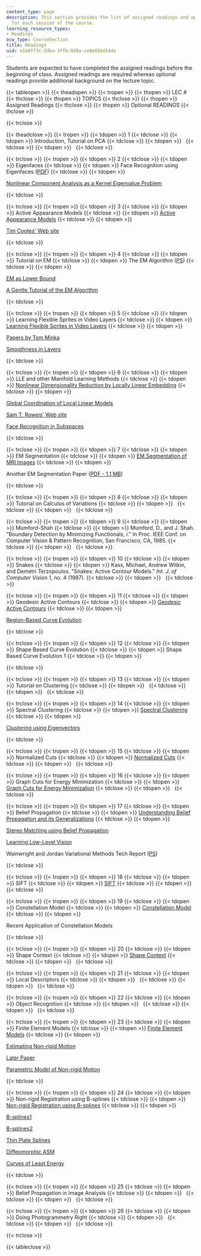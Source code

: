 ```yaml
---
content_type: page
description: This section provides the list of assigned readings and optional readings
  for each session of the course.
learning_resource_types:
- Readings
ocw_type: CourseSection
title: Readings
uid: e1e8ff3c-2dba-3ffb-8d6a-ce0e85bd54da
---
```


Students are expected to have completed the assigned readings before the beginning of class. Assigned readings are required whereas optional readings provide additional background on the lecture topic.

{{< tableopen >}}
{{< theadopen >}}
{{< tropen >}}
{{< thopen >}}
LEC #
{{< thclose >}}
{{< thopen >}}
TOPICS
{{< thclose >}}
{{< thopen >}}
Assigned Readings
{{< thclose >}}
{{< thopen >}}
Optional READINGS
{{< thclose >}}

{{< trclose >}}

{{< theadclose >}}
{{< tropen >}}
{{< tdopen >}}
1
{{< tdclose >}}
{{< tdopen >}}
Introduction, Tutorial on PCA
{{< tdclose >}}
{{< tdopen >}}
 
{{< tdclose >}}
{{< tdopen >}}
 
{{< tdclose >}}

{{< trclose >}}
{{< tropen >}}
{{< tdopen >}}
2
{{< tdclose >}}
{{< tdopen >}}
Eigenfaces
{{< tdclose >}}
{{< tdopen >}}
Face Recognition using Eigenfaces ([PDF](http://www.cs.ucsb.edu/~mturk/Papers/mturk-CVPR91.pdf))
{{< tdclose >}}
{{< tdopen >}}


[Nonlinear Component Analysis as a Kernel Eigenvalue Problem](http://citeseerx.ist.psu.edu/viewdoc/summary?doi=10.1.1.53.8911)


{{< tdclose >}}

{{< trclose >}}
{{< tropen >}}
{{< tdopen >}}
3
{{< tdclose >}}
{{< tdopen >}}
Active Appearance Models
{{< tdclose >}}
{{< tdopen >}}
[Active Appearance Models](https://www.cs.cmu.edu/~efros/courses/LBMV07/Papers/cootes-eccv-98.pdf)
{{< tdclose >}}
{{< tdopen >}}


[Tim Cootes' Web site](http://personalpages.manchester.ac.uk/staff/timothy.f.cootes/)


{{< tdclose >}}

{{< trclose >}}
{{< tropen >}}
{{< tdopen >}}
4
{{< tdclose >}}
{{< tdopen >}}
Tutorial on EM
{{< tdclose >}}
{{< tdopen >}}
The EM Algorithm ([PS](http://people.csail.mit.edu/mcollins/papers/wpeII.4.ps))
{{< tdclose >}}
{{< tdopen >}}


[EM as Lower Bound](http://citeseer.ist.psu.edu/minka98expectationmaximization.html)

[A Gentle Tutorial of the EM Algorithm](http://citeseerx.ist.psu.edu/viewdoc/summary?doi=10.1.1.28.613)


{{< tdclose >}}

{{< trclose >}}
{{< tropen >}}
{{< tdopen >}}
5
{{< tdclose >}}
{{< tdopen >}}
Learning Flexible Sprites in Video Layers
{{< tdclose >}}
{{< tdopen >}}
[Learning Flexible Sprites in Video Layers](http://citeseerx.ist.psu.edu/viewdoc/summary?doi=10.1.1.11.7433)
{{< tdclose >}}
{{< tdopen >}}


[Papers by Tom Minka](http://research.microsoft.com/~minka/papers)

[Smoothness in Layers](http://citeseerx.ist.psu.edu/viewdoc/summary?doi=10.1.1.36.4498)


{{< tdclose >}}

{{< trclose >}}
{{< tropen >}}
{{< tdopen >}}
6
{{< tdclose >}}
{{< tdopen >}}
LLE and other Manifold Learning Methods
{{< tdclose >}}
{{< tdopen >}}
[Nonlinear Dimensionality Reduction by Locally Linear Embedding](http://www.cs.toronto.edu/~roweis/publications.html#lleref)
{{< tdclose >}}
{{< tdopen >}}


[Global Coordination of Local Linear Models](http://www.cs.toronto.edu/~roweis/publications.html#gcoord)

[Sam T. Roweis' Web site](http://www.cs.toronto.edu/~roweis/lle/)

[Face Recognition in Subspaces](http://www.merl.com/publications/TR2004-041/)


{{< tdclose >}}

{{< trclose >}}
{{< tropen >}}
{{< tdopen >}}
7
{{< tdclose >}}
{{< tdopen >}}
EM Segmentation
{{< tdclose >}}
{{< tdopen >}}
[EM Segmentation of MRI Images](http://citeseer.ist.psu.edu/410114.html)
{{< tdclose >}}
{{< tdopen >}}


Another EM Segmentation Paper ([PDF - 1.1 MB](http://people.csail.mit.edu/koen/VanLeemputTMI1999a.pdf))


{{< tdclose >}}

{{< trclose >}}
{{< tropen >}}
{{< tdopen >}}
8
{{< tdclose >}}
{{< tdopen >}}
Tutorial on Calculus of Variations
{{< tdclose >}}
{{< tdopen >}}
 
{{< tdclose >}}
{{< tdopen >}}
 
{{< tdclose >}}

{{< trclose >}}
{{< tropen >}}
{{< tdopen >}}
9
{{< tdclose >}}
{{< tdopen >}}
Mumford-Shah
{{< tdclose >}}
{{< tdopen >}}
Mumford, D., and J. Shah. "Boundary Detection by Minimizing Functionals, i." In Proc. IEEE Conf. on Computer Vision & Pattern Recognition, San Francisco, CA, 1985.
{{< tdclose >}}
{{< tdopen >}}
 
{{< tdclose >}}

{{< trclose >}}
{{< tropen >}}
{{< tdopen >}}
10
{{< tdclose >}}
{{< tdopen >}}
Snakes
{{< tdclose >}}
{{< tdopen >}}
Kass, Michael, Andrew Witkin, and Demetri Terzopoulos. "Snakes: Active Contour Models." _Int. J. of Computer Vision_ 1, no. 4 (1987).
{{< tdclose >}}
{{< tdopen >}}
 
{{< tdclose >}}

{{< trclose >}}
{{< tropen >}}
{{< tdopen >}}
11
{{< tdclose >}}
{{< tdopen >}}
Geodesic Active Contours
{{< tdclose >}}
{{< tdopen >}}
[Geodesic Active Contours](https://link.springer.com/article/10.1023/A:1007979827043)
{{< tdclose >}}
{{< tdopen >}}


[Region-Based Curve Evolution](http://ieeexplore.ieee.org/search/freesrchabstract.jsp?tp=&arnumber=1008673&queryText%3DRegion-Based+Curve+Evolution%26openedRefinements%3D*%26searchField%3DSearch+All)


{{< tdclose >}}

{{< trclose >}}
{{< tropen >}}
{{< tdopen >}}
12
{{< tdclose >}}
{{< tdopen >}}
Shape Based Curve Evolution
{{< tdclose >}}
{{< tdopen >}}
Shape Based Curve Evolution 1
{{< tdclose >}}
{{< tdopen >}}



{{< tdclose >}}

{{< trclose >}}
{{< tropen >}}
{{< tdopen >}}
13
{{< tdclose >}}
{{< tdopen >}}
Tutorial on Clustering
{{< tdclose >}}
{{< tdopen >}}
 
{{< tdclose >}}
{{< tdopen >}}
 
{{< tdclose >}}

{{< trclose >}}
{{< tropen >}}
{{< tdopen >}}
14
{{< tdclose >}}
{{< tdopen >}}
Spectral Clustering
{{< tdclose >}}
{{< tdopen >}}
[Spectral Clustering](http://citeseerx.ist.psu.edu/viewdoc/summary?doi=10.1.1.19.8100)
{{< tdclose >}}
{{< tdopen >}}


[Clustering using Eigenvectors](http://citeseerx.ist.psu.edu/viewdoc/summary?doi=10.1.1.35.9453)


{{< tdclose >}}

{{< trclose >}}
{{< tropen >}}
{{< tdopen >}}
15
{{< tdclose >}}
{{< tdopen >}}
Normalized Cuts
{{< tdclose >}}
{{< tdopen >}}
[Normalized Cuts](http://citeseer.ist.psu.edu/old/736710.html)
{{< tdclose >}}
{{< tdopen >}}
 
{{< tdclose >}}

{{< trclose >}}
{{< tropen >}}
{{< tdopen >}}
16
{{< tdclose >}}
{{< tdopen >}}
Graph Cuts for Energy Minimization
{{< tdclose >}}
{{< tdopen >}}
[Graph Cuts for Energy Minimization](http://citeseerx.ist.psu.edu/viewdoc/summary?doi=10.1.1.39.396)
{{< tdclose >}}
{{< tdopen >}}
 
{{< tdclose >}}

{{< trclose >}}
{{< tropen >}}
{{< tdopen >}}
17
{{< tdclose >}}
{{< tdopen >}}
Belief Propagation
{{< tdclose >}}
{{< tdopen >}}
[Understanding Belief Propagation and its Generalizations](http://www.merl.com/publications/TR2001-022/)
{{< tdclose >}}
{{< tdopen >}}


[Stereo Matching using Belief Propagation](https://www.microsoft.com/en-us/research/publication/stereo-matching-using-belief-propagation/)

[Learning Low-Level Vision](https://link.springer.com/article/10.1023/A:1026501619075)

Wainwright and Jordan Variational Methods Tech Report ([PS](http://www.eecs.berkeley.edu/~wainwrig/Papers/WaiJorVariational03.ps))


{{< tdclose >}}

{{< trclose >}}
{{< tropen >}}
{{< tdopen >}}
18
{{< tdclose >}}
{{< tdopen >}}
SIFT
{{< tdclose >}}
{{< tdopen >}}
[SIFT](http://citeseerx.ist.psu.edu/viewdoc/summary?doi=10.1.1.2.8899)
{{< tdclose >}}
{{< tdopen >}}
 
{{< tdclose >}}

{{< trclose >}}
{{< tropen >}}
{{< tdopen >}}
19
{{< tdclose >}}
{{< tdopen >}}
Constellation Model
{{< tdclose >}}
{{< tdopen >}}
[Constellation Model](http://citeseerx.ist.psu.edu/viewdoc/summary?doi=10.1.1.35.9453)
{{< tdclose >}}
{{< tdopen >}}


Recent Application of Constellation Models


{{< tdclose >}}

{{< trclose >}}
{{< tropen >}}
{{< tdopen >}}
20
{{< tdclose >}}
{{< tdopen >}}
Shape Context
{{< tdclose >}}
{{< tdopen >}}
[Shape Context](http://citeseerx.ist.psu.edu/viewdoc/summary?doi=10.1.1.18.8852)
{{< tdclose >}}
{{< tdopen >}}
 
{{< tdclose >}}

{{< trclose >}}
{{< tropen >}}
{{< tdopen >}}
21
{{< tdclose >}}
{{< tdopen >}}
Local Descriptors
{{< tdclose >}}
{{< tdopen >}}
 
{{< tdclose >}}
{{< tdopen >}}
 
{{< tdclose >}}

{{< trclose >}}
{{< tropen >}}
{{< tdopen >}}
22
{{< tdclose >}}
{{< tdopen >}}
Object Recognition
{{< tdclose >}}
{{< tdopen >}}
 
{{< tdclose >}}
{{< tdopen >}}
 
{{< tdclose >}}

{{< trclose >}}
{{< tropen >}}
{{< tdopen >}}
23
{{< tdclose >}}
{{< tdopen >}}
Finite Element Models
{{< tdclose >}}
{{< tdopen >}}
[Finite Element Models](http://ieeexplore.ieee.org/search/freesrchabstract.jsp?tp=&arnumber=1304082&queryText%3DFinite+Element+Models%26openedRefinements%3D*%26searchField%3DSearch+All)
{{< tdclose >}}
{{< tdopen >}}


[Estimating Non-rigid Motion](http://citeseerx.ist.psu.edu/viewdoc/summary?doi=10.1.1.36.4498)

[Later Paper](http://citeseerx.ist.psu.edu/viewdoc/summary?doi=10.1.1.3.3318)

[Parametric Model of Non-rigid Motion](http://citeseerx.ist.psu.edu/viewdoc/summary?doi=10.1.1.27.7641)


{{< tdclose >}}

{{< trclose >}}
{{< tropen >}}
{{< tdopen >}}
24
{{< tdclose >}}
{{< tdopen >}}
Non-rigid Registration using B-splines
{{< tdclose >}}
{{< tdopen >}}
[Non-rigid Registration using B-splines](http://ieeexplore.ieee.org/search/freesrchabstract.jsp?tp=&arnumber=5528514&queryText%3DNon-rigid+Registration+using+B-splines%26openedRefinements%3D*%26searchField%3DSearch+All)
{{< tdclose >}}
{{< tdopen >}}


[B-splines1](http://portal.acm.org/citation.cfm?id=221665)

[B-splines2](http://citeseerx.ist.psu.edu/viewdoc/summary?doi=10.1.1.52.1327)

[Thin Plate Splines](http://mathworld.wolfram.com/ThinPlateSpline.html)

[Diffeomorphic ASM](http://citeseerx.ist.psu.edu/viewdoc/summary?doi=10.1.1.59.1429)

[Curves of Least Energy](https://dl.acm.org/citation.cfm?id=356061&coll=GUIDE&dl=GUIDE)


{{< tdclose >}}

{{< trclose >}}
{{< tropen >}}
{{< tdopen >}}
25
{{< tdclose >}}
{{< tdopen >}}
Belief Propagation in Image Analysis
{{< tdclose >}}
{{< tdopen >}}
 
{{< tdclose >}}
{{< tdopen >}}
 
{{< tdclose >}}

{{< trclose >}}
{{< tropen >}}
{{< tdopen >}}
26
{{< tdclose >}}
{{< tdopen >}}
Doing Photogrammetry Right
{{< tdclose >}}
{{< tdopen >}}
 
{{< tdclose >}}
{{< tdopen >}}
 
{{< tdclose >}}

{{< trclose >}}

{{< tableclose >}}